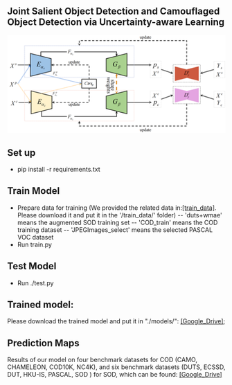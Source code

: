 ## Joint Salient Object Detection and Camouflaged Object Detection via Uncertainty-aware Learning

![](https://github.com/baneitixiaomai/joint_sod_cod/blob/master/overview.png)  
## Set up
- pip install -r requirements.txt  

## Train Model
- Prepare data for training (We provided the related data in:[[train_data]](). Please download it and put it in the '/train_data/' folder) 
-- 'duts+wmae' means the augmented SOD training set
-- 'COD_train'  means the COD training dataset
-- 'JPEGImages_select' means the selected PASCAL VOC dataset
- Run train.py   

##  Test Model
- Run ./test.py  

## Trained model:
Please download the trained model and put it in "./models/": [[Google_Drive]](https://drive.google.com/drive/folders/1PYb-1EKooiXW2KZ_IWwVRAzCYKhmcSn8?usp=sharing);

##  Prediction Maps
Results of our model on four benchmark datasets for COD (CAMO, CHAMELEON, COD10K, NC4K), and six benchmark datasets (DUTS, ECSSD, DUT, HKU-IS, PASCAL, SOD ) for SOD, which can be found: [[Google_Drive]](https://drive.google.com/file/d/1q8Ai6U0O61R4b1wDPeF1h2UN42X9W0KJ/view?usp=sharing)
 
